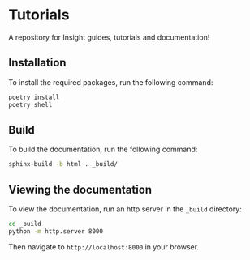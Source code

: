 # Tutorials
A repository for Insight guides, tutorials and documentation!


## Installation

To install the required packages, run the following command:

```bash
poetry install
poetry shell
```


## Build

To build the documentation, run the following command:

```bash
sphinx-build -b html . _build/
```

## Viewing the documentation

To view the documentation, run an http server in the `_build` directory:

```bash
cd _build
python -m http.server 8000
```

Then navigate to `http://localhost:8000` in your browser.
